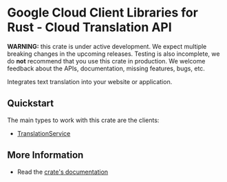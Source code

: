# Google Cloud Client Libraries for Rust - Cloud Translation API

<!-- Code generated by sidekick. DO NOT EDIT. -->

**WARNING:** this crate is under active development. We expect multiple breaking
changes in the upcoming releases. Testing is also incomplete, we do **not**
recommend that you use this crate in production. We welcome feedback about the
APIs, documentation, missing features, bugs, etc.

Integrates text translation into your website or application.

## Quickstart

The main types to work with this crate are the clients:

* [TranslationService](https://docs.rs/gcp-sdk-translation-v3/latest/gcp_sdk_translation_v3/client/struct.TranslationService.html)

## More Information

* Read the [crate's documentation](https://docs.rs/gcp-sdk-translation-v3/latest/gcp-sdk-translation-v3)
